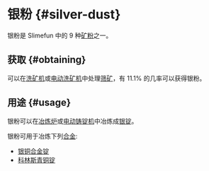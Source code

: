 # 银粉 {#silver-dust}

银粉是 Slimefun 中的 9 种[矿粉](/Dusts)之一。

## 获取 {#obtaining}

可以在[洗矿机](/Ore-Washer)或[电动洗矿机](/Electric-Dust-Washer)中处理[筛矿](/Sifted-Ore)，有 11.1% 的几率可以获得银粉。

## 用途 {#usage}

银粉可以在[冶炼炉](/Smeltery)或[电动铸锭机](/Electric-Ingot-Factory)中冶炼成[银锭](/Silver-Ingot)。

银粉可用于冶炼下列[合金](/Ingots#alloys):

* [银铜合金锭](/Billon-Ingot)
* [科林斯青铜锭](/Corinthian-Bronze-Ingot)
